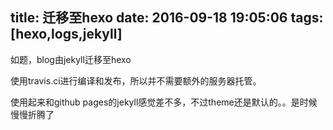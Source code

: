 title: 迁移至hexo
date: 2016-09-18 19:05:06
tags: [hexo,logs,jekyll]
---
如题，blog由jekyll迁移至hexo

使用travis.ci进行编译和发布，所以并不需要额外的服务器托管。

使用起来和github pages的jekyll感觉差不多，不过theme还是默认的。。是时候慢慢折腾了
